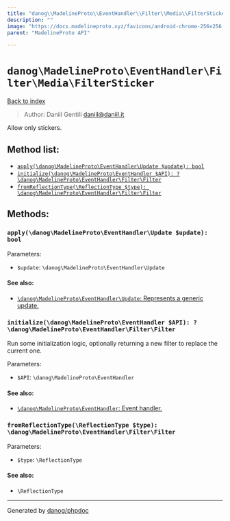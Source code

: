 ```yaml
---
title: "danog\\MadelineProto\\EventHandler\\Filter\\Media\\FilterSticker: Allow only stickers."
description: ""
image: "https://docs.madelineproto.xyz/favicons/android-chrome-256x256.png"
parent: "MadelineProto API"

---
```

# `danog\MadelineProto\EventHandler\Filter\Media\FilterSticker`
[Back to index](../../../../../index.html)

> Author: Daniil Gentili <daniil@daniil.it>  
  

Allow only stickers.  




## Method list:
* [`apply(\danog\MadelineProto\EventHandler\Update $update): bool`](#apply-danog-madelineproto-eventhandler-update-update-bool)
* [`initialize(\danog\MadelineProto\EventHandler $API): ?\danog\MadelineProto\EventHandler\Filter\Filter`](#initialize-danog-madelineproto-eventhandler-api-danog-madelineproto-eventhandler-filter-filter)
* [`fromReflectionType(\ReflectionType $type): \danog\MadelineProto\EventHandler\Filter\Filter`](#fromreflectiontype-reflectiontype-type-danog-madelineproto-eventhandler-filter-filter)

## Methods:
### `apply(\danog\MadelineProto\EventHandler\Update $update): bool`




Parameters:

* `$update`: `\danog\MadelineProto\EventHandler\Update`   


#### See also: 
* [`\danog\MadelineProto\EventHandler\Update`: Represents a generic update.](../../../../../danog/MadelineProto/EventHandler/Update.html)




### `initialize(\danog\MadelineProto\EventHandler $API): ?\danog\MadelineProto\EventHandler\Filter\Filter`

Run some initialization logic, optionally returning a new filter to replace the current one.


Parameters:

* `$API`: `\danog\MadelineProto\EventHandler`   


#### See also: 
* [`\danog\MadelineProto\EventHandler`: Event handler.](../../../../../danog/MadelineProto/EventHandler.html)




### `fromReflectionType(\ReflectionType $type): \danog\MadelineProto\EventHandler\Filter\Filter`




Parameters:

* `$type`: `\ReflectionType`   


#### See also: 
* `\ReflectionType`




---
Generated by [danog/phpdoc](https://phpdoc.daniil.it)
